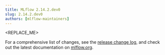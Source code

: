 ```yaml
---
title: MLflow 2.14.2.dev0
slug: 2.14.2.dev0
authors: [mlflow-maintainers]
---
```


<REPLACE_ME>

For a comprehensive list of changes, see the [release change log](https://github.com/mlflow/mlflow/releases/tag/v2.14.2.dev0), and check out the latest documentation on [mlflow.org](http://mlflow.org/).
